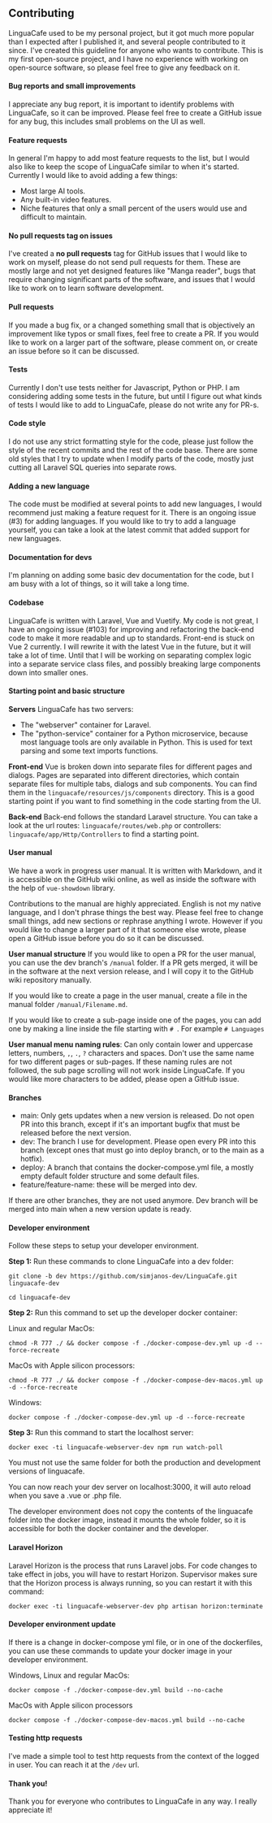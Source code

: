 ## Contributing
LinguaCafe used to be my personal project, but it got much more popular than I expected after I published it, and several people contributed to it since. I've created this guideline for anyone who wants to contribute. This is my first open-source project, and I have no experience with working on open-source software, so please feel free to give any feedback on it.

#### Bug reports and small improvements
I appreciate any bug report, it is important to identify problems with LinguaCafe, so it can be improved. Please feel free to create a GitHub issue for any bug, this includes small problems on the UI as well.

#### Feature requests
In general I'm happy to add most feature requests to the list, but I would also like to keep the scope of LinguaCafe similar to when it's started. Currently I would like to avoid adding a few things:
- Most large AI tools.
- Any built-in video features.
- Niche features that only a small percent of the users would use and difficult to maintain.


#### No pull requests tag on issues 
I've created a **no pull requests** tag for GitHub issues that I would like to work on myself, please do not send pull requests for them. These are mostly large and not yet designed features like "Manga reader", bugs that require changing significant parts of the software, and issues that I would like to work on to learn software development.

#### Pull requests
If you made a bug fix, or a changed something small that is objectively an improvement like typos or small fixes, feel free to create a PR. If you would like to work on a larger part of the software, please comment on, or create an issue before so it can be discussed.

#### Tests
Currently I don't use tests neither for Javascript, Python or PHP. I am considering adding some tests in the future, but until I figure out what kinds of tests I would like to add to LinguaCafe, please do not write any for PR-s.

#### Code style
I do not use any strict formatting style for the code, please just follow the style of the recent commits and the rest of the code base. There are some old styles that I try to update when I modify parts of the code, mostly just cutting all Laravel SQL queries into separate rows. 

#### Adding a new language
The code must be modified at several points to add new languages, I would recommend just making a feature request for it. There is an ongoing issue (#3) for adding languages. If you would like to try to add a language yourself, you can take a look at the latest commit that added support for new languages.

#### Documentation for devs
I'm planning on adding some basic dev documentation for the code, but I am busy with a lot of things, so it will take a long time.

#### Codebase
LinguaCafe is written with Laravel, Vue and Vuetify. My code is not great, I have an ongoing issue (#103) for improving and refactoring the back-end code to make it more readable and up to standards. Front-end is stuck on Vue 2 currently. I will rewrite it with the latest Vue in the future, but it will take a lot of time. Until that I will be working on separating complex logic into a separate service class files, and possibly breaking large components down into smaller ones.

#### Starting point and basic structure

**Servers**
LinguaCafe has two servers:
- The "webserver" container for Laravel.
- The "python-service" container for a Python microservice, because most language tools are only available in Python. This is used for text parsing and some text imports functions.

**Front-end**
Vue is broken down into separate files for different pages and dialogs. Pages are separated into different directories, which contain separate files for multiple tabs, dialogs and sub components. You can find them in the `linguacafe/resources/js/components` directory. This is a good starting point if you want to find something in the code starting from the UI.


**Back-end**
Back-end follows the standard Laravel structure. You can take a look at the url routes: `linguacafe/routes/web.php` or controllers: `linguacafe/app/Http/Controllers` to find a starting point.

#### User manual
We have a work in progress user manual. It is written with Markdown, and it is accessible on the GitHub wiki online, as well as inside the software with the help of `vue-showdown` library. 

Contributions to the manual are highly appreciated. English is not my native language, and I don't phrase things the best way. Please feel free to change small things, add new sections or rephrase anything I wrote. However if you would like to change a larger part of it that someone else wrote, please open a GitHub issue before you do so it can be discussed. 

**User manual structure**
If you would like to open a PR for the user manual, you can use the dev branch's `/manual` folder. If a PR gets merged, it will be in the software at the next version release, and I will copy it to the GitHub wiki repository manually.

If you would like to create a page in the user manual, create a file in the manual folder `/manual/Filename.md`.

If you would like to create a sub-page inside one of the pages, you can add one by making a line inside the file starting with `# `. For example `# Languages`

**User manual menu naming rules**:
Can only contain lower and uppercase letters, numbers, `,`, `.`, `?` characters and spaces. Don't use the same name for two different pages or sub-pages. If these naming rules are not followed, the sub page scrolling will not work inside LinguaCafe. If you would like more characters to be added, please open a GitHub issue.


#### Branches
- main: Only gets updates when a new version is released. Do not open PR into this branch, except if it's an important bugfix that must be released before the next version. 
- dev: The branch I use for development. Please open every PR into this branch (except ones that must go into deploy branch, or to the main as a hotfix).
- deploy: A branch that contains the docker-compose.yml file, a mostly empty default folder structure and some default files.
- feature/feature-name: these will be merged into dev.

If there are other branches, they are not used anymore. Dev branch will be merged into main when a new version update is ready.

#### Developer environment
Follow these steps to setup your developer environment.

**Step 1:** Run these commands to clone LinguaCafe into a dev folder: 
```
git clone -b dev https://github.com/simjanos-dev/LinguaCafe.git linguacafe-dev

cd linguacafe-dev
```

**Step 2:** Run this command to set up the developer docker container: 

Linux and regular MacOs:
```
chmod -R 777 ./ && docker compose -f ./docker-compose-dev.yml up -d --force-recreate
```

MacOs with Apple silicon processors:

```
chmod -R 777 ./ && docker compose -f ./docker-compose-dev-macos.yml up -d --force-recreate
```

Windows:
```
docker compose -f ./docker-compose-dev.yml up -d --force-recreate
```

**Step 3:** Run this command to start the localhost server: 
```
docker exec -ti linguacafe-webserver-dev npm run watch-poll
```

You must not use the same folder for both the production and development versions of linguacafe.

You can now reach your dev server on localhost:3000, it will auto reload when you save a .vue or .php file. 

The developer environment does not copy the contents of the linguacafe folder into the docker image, instead it mounts the whole folder, so it is accessible for both the docker container and the developer.

#### Laravel Horizon

Laravel Horizon is the process that runs Laravel jobs. For code changes to take effect in jobs, you will have to restart Horizon. Supervisor makes sure that the Horizon process is always running, so you can restart it with this command:

```
docker exec -ti linguacafe-webserver-dev php artisan horizon:terminate
```

#### Developer environment update

If there is a change in docker-compose yml file, or in one of the dockerfiles, you can use these commands to update your docker image in your developer environment.

Windows, Linux and regular MacOs:
```
docker compose -f ./docker-compose-dev.yml build --no-cache
```

MacOs with Apple silicon processors
```
docker compose -f ./docker-compose-dev-macos.yml build --no-cache
```

#### Testing http requests
I've made a simple tool to test http requests from the context of the logged in user. You can reach it at the `/dev` url.

#### Thank you!
Thank you for everyone who contributes to LinguaCafe in any way. I really appreciate it!
